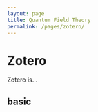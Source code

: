 ```yaml
---
layout: page
title: Quantum Field Theory
permalink: /pages/zotero/
---
```


# Zotero

Zotero is...

## basic
